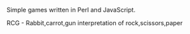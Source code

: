 Simple games written in Perl and JavaScript.

RCG - Rabbit,carrot,gun interpretation of rock,scissors,paper
